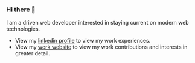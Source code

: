 ### Hi there 👋

I am a driven web developer interested in staying current on modern web technologies.

- View my [linkedin profile](https://www.linkedin.com/in/cjogles/) to view my work experiences.
- View my [work website](https://cjogles.github.io/work-website/) to view my work contributions and interests in greater detail.
